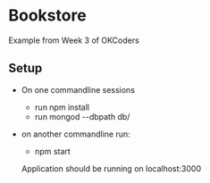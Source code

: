 # Bookstore

Example from Week 3 of OKCoders

## Setup

* On one commandline sessions
    * run npm install
    * run mongod --dbpath db/
* on another commandline run:
    * npm start

    Application should be running on localhost:3000
    